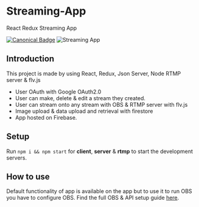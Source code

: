 # Streaming-App
React Redux Streaming App

[![Canonical Badge](https://img.shields.io/badge/Live__Site-EF3125?style=for-the-badge&logo=canonical)](https://realtime-react-chatapp.netlify.app/)
![Streaming App](https://i.postimg.cc/0jkMBGHQ/image-1.png)


## Introduction

This project is made by using React, Redux, Json Server, Node RTMP server & flv.js
- User OAuth with Google OAuth2.0
- User can make, delete & edit a stream they created.
- User can stream onto any stream with OBS & RTMP server with flv.js
- Image upload & data upload and retrieval with firestore
- App hosted on Firebase.

## Setup
Run ```npm i && npm start``` for **client**, **server** & **rtmp** to start the development servers.

## How to use
Default functionality of app is available on the app but to use it to run OBS you have to configure OBS.
Find the full OBS & API setup guide [here](https://rb.gy/s1p4ko). 
